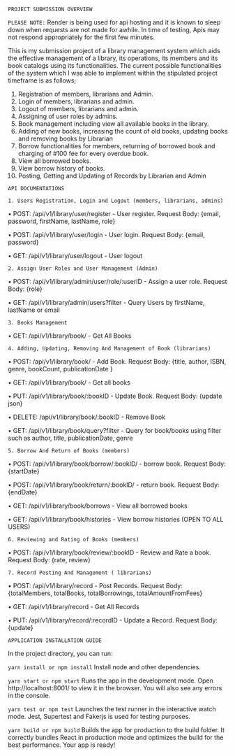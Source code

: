 `PROJECT SUBMISSION OVERVIEW`

`PLEASE NOTE:` Render is being used for api hosting and it is known to sleep down when requests are not made for awhile. In time of testing, Apis may not respond appropriately for the first few minutes.  

This is my submission project of a library management system which aids the effective management of a library, its operations, its members and its book catalogs using its functionalities. The current possible functionalities of the system which I was able to implement within the stipulated project timeframe is as follows;
1.	Registration of members, librarians and Admin.
2.	Login of members, librarians and admin.
3.	Logout of members, librarians and admin.
4.	Assigning of user roles by admins.
5.	Book management including view all available books in the library.
6.	Adding of new books, increasing the count of old books, updating books and removing books by Librarian
7.	Borrow functionalities for members, returning of borrowed book and charging of #100 fee for every overdue book.
8.	View all borrowed books.
9.	View borrow history of books.
10.	Posting, Getting and Updating of Records by Librarian and Admin

`API DOCUMENTATIONS`

`1. Users Registration, Login and Logout (members, librarians, admins)`

•	POST: /api/v1/library/user/register - User register. Request Body: {email, password, firstName, lastName, role}

•	POST: /api/v1/library/user/login - User login. Request Body: {email, password}

•	GET: /api/v1/library/user/logout - User logout


`2. Assign User Roles and User Management (Admin)`

•	POST: /api/v1/library/admin/user/role/:userID - Assign a user role. Request Body: {role}

•	GET: /api/v1/library/admin/users?filter - Query Users by firstName, lastName or email


`3. Books Management`

•	GET: /api/v1/library/book/ - Get All Books 


`4. Adding, Updating, Removing And Management of Book (librarians)`

•	POST: /api/v1/library/book/ - Add Book. Request Body: {title, author, ISBN, genre, bookCount, publicationDate }

•	GET: /api/v1/library/book/ - Get all books

•	PUT: /api/v1/library/book/:bookID - Update Book. Request Body: {update  json}

•	DELETE: /api/v1/library/book/:bookID - Remove Book

•	GET: /api/v1/library/book/query?filter - Query for book/books using filter such as author, title, publicationDate, genre


`5. Borrow And Return of Books (members)`

•	POST: /api/v1/library/book/borrow/:bookID/ - borrow book. Request Body: {startDate}

•	POST: /api/v1/library/book/return/:bookID/ - return book. Request Body: {endDate}

•	GET: /api/v1/library/book/borrows - View all borrowed books

•	GET: /api/v1/library/book/histories - View borrow histories (OPEN TO ALL USERS)


`6. Reviewing and Rating of Books (members)`

•	POST: /api/v1/library/book/review/:bookID - Review and Rate a book. Request Body: {rate, review}


`7. Record Posting And Management ( librarians)`

•	POST: /api/v1/library/record - Post Records. Request Body: {totalMembers, totalBooks, totalBorrowings, totalAmountFromFees}

•	GET: /api/v1/library/record - Get All Records

•	PUT: /api/v1/library/record/:recordID - Update a Record. Request Body: {update}


`APPLICATION INSTALLATION GUIDE`

In the project directory, you can run:

`yarn install or npm install` 
Install node and other dependencies. 

`yarn start or npm start`
Runs the app in the development mode.
Open http://localhost:8001/ to view it in the browser.
You will also see any errors in the console.

`yarn test or npm test`
Launches the test runner in the interactive watch mode.
Jest, Supertest and Fakerjs is used for testing purposes.  
 
`yarn build or npm build`
Builds the app for production to the build folder.
It correctly bundles React in production mode and optimizes the build for the best performance.
Your app is ready!





